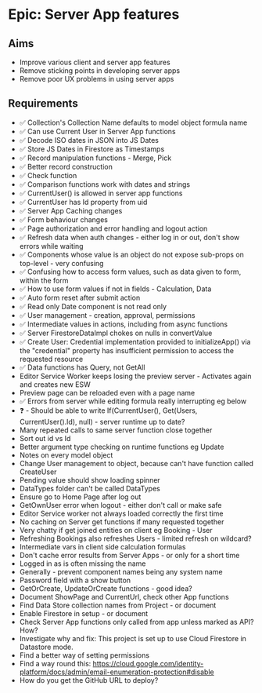 Epic: Server App features
=========================

Aims
----

- Improve various client and server app features
- Remove sticking points in developing server apps
- Remove poor UX problems in using server apps

Requirements
------------

- ✅ Collection's Collection Name defaults to model object formula name
- ✅ Can use Current User in Server App functions
- ✅ Decode ISO dates in JSON into JS Dates
- ✅ Store JS Dates in Firestore as Timestamps
- ✅ Record manipulation functions - Merge, Pick
- ✅ Better record construction
- ✅ Check function
- ✅ Comparison functions work with dates and strings
- ✅ CurrentUser() is allowed in server app functions
- ✅ CurrentUser has Id property from uid
- ✅ Server App Caching changes
- ✅ Form behaviour changes
- ✅ Page authorization and error handling and logout action
- ✅ Refresh data when auth changes - either log in or out, don't show errors while waiting
- ✅ Components whose value is an object do not expose sub-props on top-level - very confusing
- ✅ Confusing how to access form values, such as data given to form, within the form
- ✅ How to use form values if not in fields - Calculation, Data
- ✅ Auto form reset after submit action
- ✅ Read only Date component is not read only
- ✅ User management - creation, approval, permissions
- ✅ Intermediate values in actions, including from async functions
- ✅ Server FirestoreDataImpl chokes on nulls in convertValue
- ✅ Create User: Credential implementation provided to initializeApp() via the "credential" property has insufficient permission to access the requested resource
- ✅ Data functions has Query, not GetAll
- Editor Service Worker keeps losing the preview server - Activates again and creates new ESW
- Preview page can be reloaded even with a page name
- ✅ Errors from server while editing formula really interrupting eg below
- ❓ - Should be able to write If(CurrentUser(), Get(Users, CurrentUser().Id), null) - server runtime up to date?
- Many repeated calls to same server function close together
- Sort out id vs Id
- Better argument type checking on runtime functions eg Update
- Notes on every model object
- Change User management to object, because can't have function called CreateUser
- Pending value should show loading spinner
- DataTypes folder can't be called DataTypes
- Ensure go to Home Page after log out
- GetOwnUser error when logout - either don't call or make safe
- Editor Service worker not always loaded correctly the first time
- No caching on Server get functions if many requested together
- Very chatty if get joined entities on client eg Booking - User
- Refreshing Bookings also refreshes Users - limited refresh on wildcard?
- Intermediate vars in client side calculation formulas
- Don't cache error results from Server Apps - or only for a short time
- Logged in as is often missing the name
- Generally - prevent component names being any system name
- Password field with a show button
- GetOrCreate, UpdateOrCreate functions - good idea?
- Document ShowPage and CurrentUrl, check other App functions
- Find Data Store collection names from Project - or document
- Enable Firestore in setup - or document
- Check Server App functions only called from app unless marked as API? How?
- Investigate why and fix: This project is set up to use Cloud Firestore in Datastore mode.
- Find a better way of setting permissions
- Find a way round this: https://cloud.google.com/identity-platform/docs/admin/email-enumeration-protection#disable
- How do you get the GitHub URL to deploy?


